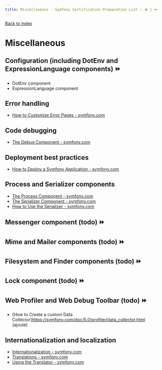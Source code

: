 ```yaml
---
title: Miscellaneous - Symfony Certification Preparation List ✅ ❌ 🌈 ⏩ 
---
```

[Back to index](../readme.md#table-of-contents)

# Miscellaneous

##  Configuration (including DotEnv and ExpressionLanguage components) ⏩ 

- DotEnv component
- ExpressionLanguage component

## Error handling
- [How to Customize Error Pages - symfony.com](https://symfony.com/doc/5.0/controller/error_pages.html)

## Code debugging
- [The Debug Component - symfony.com](https://symfony.com/doc/5.0/components/debug.html)

## Deployment best practices
- [How to Deploy a Symfony Application - symfony.com](https://symfony.com/doc/5.0/deployment.html)

## Process and Serializer components
- [The Process Component - symfony.com](https://symfony.com/doc/5.0/components/process.html)
- [The Serializer Component - symfony.com](https://symfony.com/doc/5.0/components/serializer.html)
- [How to Use the Serializer - symfony.com](https://symfony.com/doc/5.0/serializer.html)

## Messenger component (todo) ⏩ 

## Mime and Mailer components (todo) ⏩ 

## Filesystem and Finder components (todo) ⏩ 

## Lock component (todo) ⏩ 

## Web Profiler and Web Debug Toolbar (todo) ⏩ 

- [How to Create a custom Data Collector]https://symfony.com/doc/5.0/profiler/data_collector.html (ajouté)

## Internationalization and localization
- [Internationalization - symfony.com](https://symfony.com/doc/5.0/best_practices/i18n.html)
- [Translations - symfony.com](https://symfony.com/doc/5.0/translation.html)
- [Using the Translator - symfony.com](https://symfony.com/doc/5.0/components/translation/usage.html)
